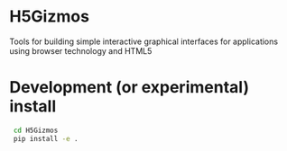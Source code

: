 # H5Gizmos
Tools for building simple interactive graphical interfaces for applications using browser technology and HTML5

# Development (or experimental) install

```bash
 cd H5Gizmos
 pip install -e .
```
